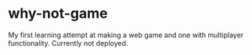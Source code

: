 # why-not-game
My first learning attempt at making a web game and one with multiplayer functionality.
Currently not deployed.
